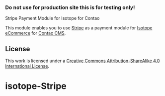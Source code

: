 ### Do not use for production site this is for testing only!

Stripe Payment Module for Isotope for Contao

This module enables you to use [Stripe](http://www.stripe.com) as a payment module for [Isotope eCommerce](https://isotopeecommerce.org) for [Contao CMS](https://contao.org).

License
------------

This work is licensed under a [Creative Commons Attribution-ShareAlike 4.0 International License](http://creativecommons.org/licenses/by-sa/4.0/).
# isotope-Stripe
